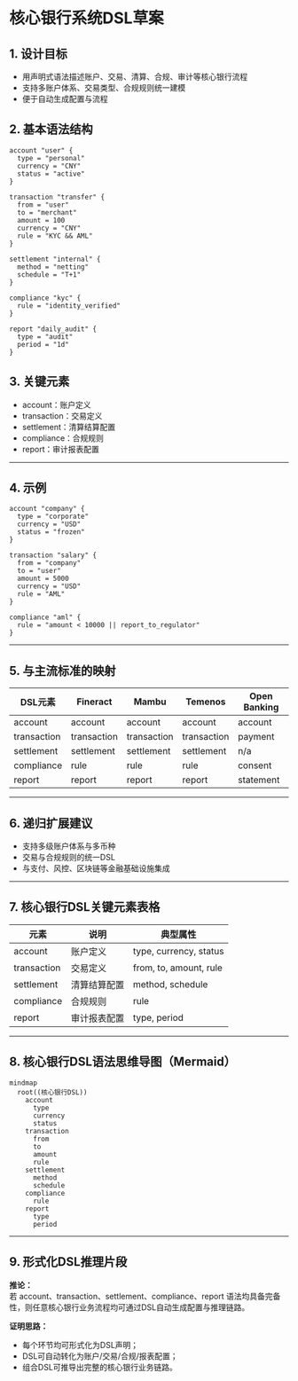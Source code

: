 # 核心银行系统DSL草案

## 1. 设计目标

- 用声明式语法描述账户、交易、清算、合规、审计等核心银行流程
- 支持多账户体系、交易类型、合规规则统一建模
- 便于自动生成配置与流程

## 2. 基本语法结构

```dsl
account "user" {
  type = "personal"
  currency = "CNY"
  status = "active"
}

transaction "transfer" {
  from = "user"
  to = "merchant"
  amount = 100
  currency = "CNY"
  rule = "KYC && AML"
}

settlement "internal" {
  method = "netting"
  schedule = "T+1"
}

compliance "kyc" {
  rule = "identity_verified"
}

report "daily_audit" {
  type = "audit"
  period = "1d"
}
```

## 3. 关键元素

- account：账户定义
- transaction：交易定义
- settlement：清算结算配置
- compliance：合规规则
- report：审计报表配置

---

## 4. 示例

```dsl
account "company" {
  type = "corporate"
  currency = "USD"
  status = "frozen"
}

transaction "salary" {
  from = "company"
  to = "user"
  amount = 5000
  currency = "USD"
  rule = "AML"
}

compliance "aml" {
  rule = "amount < 10000 || report_to_regulator"
}
```

---

## 5. 与主流标准的映射

| DSL元素      | Fineract | Mambu | Temenos | Open Banking |
|--------------|----------|-------|---------|--------------|
| account      | account  | account| account | account      |
| transaction  | transaction| transaction| transaction| payment    |
| settlement   | settlement| settlement| settlement| n/a         |
| compliance   | rule     | rule  | rule    | consent      |
| report       | report   | report| report  | statement    |

---

## 6. 递归扩展建议

- 支持多级账户体系与多币种
- 交易与合规规则的统一DSL
- 与支付、风控、区块链等金融基础设施集成

---

## 7. 核心银行DSL关键元素表格

| 元素        | 说明           | 典型属性           |
|-------------|----------------|--------------------|
| account     | 账户定义       | type, currency, status |
| transaction | 交易定义       | from, to, amount, rule |
| settlement  | 清算结算配置   | method, schedule      |
| compliance  | 合规规则       | rule                 |
| report      | 审计报表配置   | type, period         |

---

## 8. 核心银行DSL语法思维导图（Mermaid）

```mermaid
mindmap
  root((核心银行DSL))
    account
      type
      currency
      status
    transaction
      from
      to
      amount
      rule
    settlement
      method
      schedule
    compliance
      rule
    report
      type
      period
```

---

## 9. 形式化DSL推理片段

**推论：**  
若 account、transaction、settlement、compliance、report 语法均具备完备性，则任意核心银行业务流程均可通过DSL自动生成配置与推理链路。

**证明思路：**  

- 每个环节均可形式化为DSL声明；
- DSL可自动转化为账户/交易/合规/报表配置；
- 组合DSL可推导出完整的核心银行业务链路。
